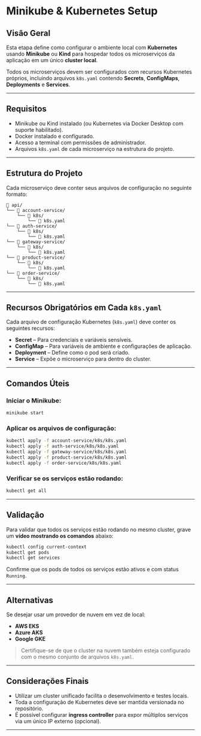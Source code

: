 # Minikube & Kubernetes Setup

## Visão Geral

Esta etapa define como configurar o ambiente local com **Kubernetes** usando **Minikube** ou **Kind** para hospedar todos os microserviços da aplicação em um único **cluster local**.

Todos os microserviços devem ser configurados com recursos Kubernetes próprios, incluindo arquivos `k8s.yaml` contendo **Secrets**, **ConfigMaps**, **Deployments** e **Services**.

---

## Requisitos

- Minikube ou Kind instalado (ou Kubernetes via Docker Desktop com suporte habilitado).
- Docker instalado e configurado.
- Acesso a terminal com permissões de administrador.
- Arquivos `k8s.yaml` de cada microserviço na estrutura do projeto.

---

## Estrutura do Projeto

Cada microserviço deve conter seus arquivos de configuração no seguinte formato:

```
📁 api/
└── 📁 account-service/
    └── 📁 k8s/
        └── 📄 k8s.yaml
└── 📁 auth-service/
    └── 📁 k8s/
        └── 📄 k8s.yaml
└── 📁 gateway-service/
    └── 📁 k8s/
        └── 📄 k8s.yaml
└── 📁 product-service/
    └── 📁 k8s/
        └── 📄 k8s.yaml
└── 📁 order-service/
    └── 📁 k8s/
        └── 📄 k8s.yaml
```

---

## Recursos Obrigatórios em Cada `k8s.yaml`

Cada arquivo de configuração Kubernetes (`k8s.yaml`) deve conter os seguintes recursos:

- **Secret** – Para credenciais e variáveis sensíveis.
- **ConfigMap** – Para variáveis de ambiente e configurações de aplicação.
- **Deployment** – Define como o pod será criado.
- **Service** – Expõe o microserviço para dentro do cluster.

---

## Comandos Úteis

### Iniciar o Minikube:

```bash
minikube start
```

### Aplicar os arquivos de configuração:

```bash
kubectl apply -f account-service/k8s/k8s.yaml
kubectl apply -f auth-service/k8s/k8s.yaml
kubectl apply -f gateway-service/k8s/k8s.yaml
kubectl apply -f product-service/k8s/k8s.yaml
kubectl apply -f order-service/k8s/k8s.yaml
```

### Verificar se os serviços estão rodando:

```bash
kubectl get all
```

---

## Validação

Para validar que todos os serviços estão rodando no mesmo cluster, grave um **vídeo mostrando os comandos** abaixo:

```bash
kubectl config current-context
kubectl get pods
kubectl get services
```

Confirme que os pods de todos os serviços estão ativos e com status `Running`.

---

## Alternativas

Se desejar usar um provedor de nuvem em vez de local:

- **AWS EKS**
- **Azure AKS**
- **Google GKE**

> Certifique-se de que o cluster na nuvem também esteja configurado com o mesmo conjunto de arquivos `k8s.yaml`.

---

## Considerações Finais

- Utilizar um cluster unificado facilita o desenvolvimento e testes locais.
- Toda a configuração de Kubernetes deve ser mantida versionada no repositório.
- É possível configurar **ingress controller** para expor múltiplos serviços via um único IP externo (opcional).

---
